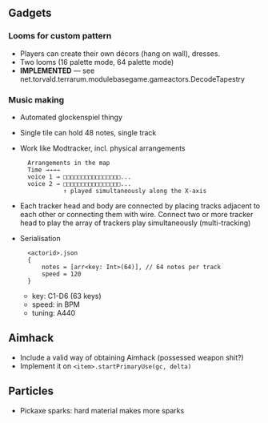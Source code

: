 ## Gadgets ##

### Looms for custom pattern ###

- Players can create their own décors (hang on wall), dresses.
- Two looms (16 palette mode, 64 palette mode)
- __IMPLEMENTED__ — see net.torvald.terrarum.modulebasegame.gameactors.DecodeTapestry


### Music making ###

- Automated glockenspiel thingy
- Single tile can hold 48 notes, single track
- Work like Modtracker, incl. physical arrangements

        Arrangements in the map
        Time →→→→ 
        voice 1 → □□□□□□□□□□□□□□□□...
        voice 2 → □□□□□□□□□□□□□□□□...
                  ↑ played simultaneously along the X-axis
                  
- Each tracker head and body are connected by placing tracks adjacent to each other or connecting them with wire.
Connect two or more tracker head to play the array of trackers play simultaneously (multi-tracking)
                  
- Serialisation

        <actorid>.json
        {
            notes = [arr<key: Int>(64)], // 64 notes per track
            speed = 120
        }
        
    - key: C1-D6 (63 keys)  
    - speed: in BPM  
    - tuning: A440
        
        
## Aimhack ##

- Include a valid way of obtaining Aimhack (possessed weapon shit?)
- Implement it on ```<item>.startPrimaryUse(gc, delta)```


## Particles ##

- Pickaxe sparks: hard material makes more sparks